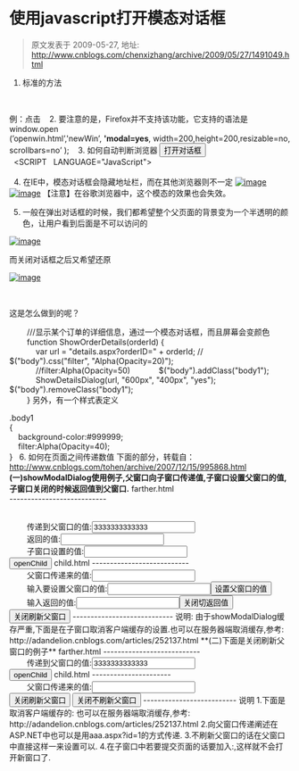 # 使用javascript打开模态对话框 
> 原文发表于 2009-05-27, 地址: http://www.cnblogs.com/chenxizhang/archive/2009/05/27/1491049.html 


1. 标准的方法

 <script type="text/javascript">     
function openWin(src, width, height, showScroll){     
window.showModalDialog (src,"","location:No;status:No;help:No;dialogWidth:"+width+";dialogHeight:"+height+";scroll:"+showScroll+";");     
}     
</script>    
例：<span style="CURSOR: pointer" onclick="openWin    
(’http://www.deepteach.com’, ’500px’, ’400px’, ’no’)">点击</span>    2. 要注意的是，Firefox并不支持该功能，它支持的语法是 window.open    
(’openwin.html’,'newWin’, **'modal=yes**, width=200,height=200,resizable=no, scrollbars=no’ );    3. 如何自动判断浏览器 <input type="button" value="打开对话框" onclick="showDialog('#')"/>    
  <SCRIPT   LANGUAGE="JavaScript">    
  <!--    
  function   showDialog(url)    
  {    
   if(   document.all   ) //IE    
   {    
   feature="dialogWidth:300px;dialogHeight:200px;status:no;help:no";    
   window.showModalDialog(url,null,feature);    
   }    
   else    
   {    
     //modelessDialog可以将modal换成dialog=yes    
   feature ="width=300,height=200,menubar=no,toolbar=no,location=no,";    
   feature+="scrollbars=no,status=no,modal=yes";      
   window.open(url,null,feature);    
   }    
  }    
  //-->    
</SCRIPT>   4. 在IE中，模态对话框会隐藏地址栏，而在其他浏览器则不一定 [![image](http://images.cnblogs.com/cnblogs_com/chenxizhang/WindowsLiveWriter/javascript_1039D/image_thumb.png "image")](http://images.cnblogs.com/cnblogs_com/chenxizhang/WindowsLiveWriter/javascript_1039D/image_2.png) [![image](http://images.cnblogs.com/cnblogs_com/chenxizhang/WindowsLiveWriter/javascript_1039D/image_thumb_1.png "image")](http://images.cnblogs.com/cnblogs_com/chenxizhang/WindowsLiveWriter/javascript_1039D/image_4.png) 【注意】在谷歌浏览器中，这个模态的效果也会失效。   

 5. 一般在弹出对话框的时候，我们都希望整个父页面的背景变为一个半透明的颜色，让用户看到后面是不可以访问的

 [![image](http://images.cnblogs.com/cnblogs_com/chenxizhang/WindowsLiveWriter/javascript_1039D/image_thumb_2.png "image")](http://images.cnblogs.com/cnblogs_com/chenxizhang/WindowsLiveWriter/javascript_1039D/image_6.png) 

 而关闭对话框之后又希望还原

 [![image](http://images.cnblogs.com/cnblogs_com/chenxizhang/WindowsLiveWriter/javascript_1039D/image_thumb_3.png "image")](http://images.cnblogs.com/cnblogs_com/chenxizhang/WindowsLiveWriter/javascript_1039D/image_8.png) 

  

 这是怎么做到的呢？

         ///显示某个订单的详细信息，通过一个模态对话框，而且屏幕会变颜色  
        function ShowOrderDetails(orderId) {  
            var url = "details.aspx?orderID=" + orderId; //            $("body").css("filter", "Alpha(Opacity=20)");  
            //filter:Alpha(Opacity=50)             $("body").addClass("body1");             ShowDetailsDialog(url, "600px", "400px", "yes");             $("body").removeClass("body1");  
        }  另外，有一个样式表定义

 .body1  
{  
    background-color:#999999;  
    filter:Alpha(Opacity=40);  
}   6. 如何在页面之间传递数值 下面的部分，转载自：<http://www.cnblogs.com/tohen/archive/2007/12/15/995868.html> **(一)showModalDialog使用例子,父窗口向子窗口传递值,子窗口设置父窗口的值,子窗口关闭的时候返回值到父窗口.** farther.html  
--------------------------- <!DOCTYPE HTML PUBLIC "-//W3C//DTD HTML 4.0 Transitional//EN">  
<HTML>  
<HEAD>  
<TITLE>New Document </TITLE>  
<META content="EditPlus" name="Generator">  
<META content="" name="Author">  
<META content="" name="Keywords">  
<META content="" name="Description">  
<script language="javascript">  
<!--  
function openChild(){  
var k = window.showModalDialog("child.html",window,"dialogWidth:335px;status:no;dialogHeight:300px");   
if(k != null)   
        document.getElementById("txt11").value = k;   
        }   
//-->   
</script>  
</HEAD>  
<BODY>  
<FONT face="宋体"></FONT>  
<br>  
        传递到父窗口的值:<input id="txt9" type="text" value="3333333333333" name="txt9"><br>  
        返回的值:<input id="txt11" type="text" name="txt11"><br>  
        子窗口设置的值:<input id="txt10" type="text" name="txt10"><br>  
<input id="Button1" onclick="openChild()" type="button" value="openChild" name="Button1">  
</BODY>  
</HTML> child.html  
--------------------------- <!DOCTYPE HTML PUBLIC "-//W3C//DTD HTML 4.0 Transitional//EN">  
<HTML>  
<HEAD>  
<TITLE>New Document </TITLE>  
<META content="EditPlus" name="Generator">  
<META content="" name="Author">  
<META content="" name="Keywords">  
<META content="" name="Description">  
<meta http-equiv="Expires" content="0">  
<meta http-equiv="Cache-Control" content="no-cache">  
<meta http-equiv="Pragma" content="no-cache">  
</HEAD>  
<BODY>  
<FONT face="宋体"></FONT>  
<br>  
        父窗口传递来的值:<input id="txt0" type="text" name="txt0"><br>  
        输入要设置父窗口的值:<input id="txt1" type="text" name="txt1"><input id="Button1" onclick="setFather()" type="button" value="设置父窗口的值" name="Button1"><br>  
        输入返回的值:<input id="txt2" type="text" name="txt2"><input id="Button2" onclick="retrunValue()" type="button" value="关闭切返回值" name="Button2">  
<input id="Button3" onclick="" type="button" value="关闭刷新父窗口" name="Button3">  
<script language="javascript">  
<!--  
**var k=window.dialogArguments;**//获得父窗口传递来的值   
if(k!=null)   
        {   
        document.getElementById("txt0").value = k.document.getElementById("txt9").value;   
        }   
//设置父窗口的值   
function setFather()   
        {   
        k.document.getElementById("txt10").value = document.getElementById("txt1").value   
        }   
//设置返回到父窗口的值   
function retrunValue()   
        {   
var s = document.getElementById("txt2").value;   
     **window.returnValue=s;**        window.close();   
        }   
//-->   
</script>  
</BODY>  
</HTML> ----------------------------  
说明:  
由于showModalDialog缓存严重,下面是在子窗口取消客户端缓存的设置.也可以在服务器端取消缓存,参考:  
http://adandelion.cnblogs.com/articles/252137.html  
<meta http-equiv="Expires" CONTENT="0">  
<meta http-equiv="Cache-Control" CONTENT="no-cache">  
<meta http-equiv="Pragma" CONTENT="no-cache">  
**(二)下面是关闭刷新父窗口的例子** farther.html  
--------------------------- <!DOCTYPE HTML PUBLIC "-//W3C//DTD HTML 4.0 Transitional//EN">  
<HTML>  
<HEAD>  
<TITLE>New Document </TITLE>  
<META NAME="Generator" CONTENT="EditPlus">  
<META NAME="Author" CONTENT="">  
<META NAME="Keywords" CONTENT="">  
<META NAME="Description" CONTENT="">  
<script language="javascript">  
<!--  
function openChild()   
        {   
var k = window.showModalDialog("child.html",window,"dialogWidth:335px;status:no;dialogHeight:300px");   
if(k == 1)//判断是否刷新   
        {   
        alert('刷新');   
        window.location.reload();   
        }   
        }   
//-->   
</script>  
</HEAD>  
<BODY>  
<br>  
        传递到父窗口的值:<input id="txt9" type="text" value="3333333333333" NAME="txt9"><br>  
<input type="button" value="openChild" onclick="openChild()" ID="Button1" NAME="Button1">  
</BODY>  
</HTML> child.html  
---------------------- <!DOCTYPE HTML PUBLIC "-//W3C//DTD HTML 4.0 Transitional//EN">  
<HTML>  
<HEAD>  
<TITLE>New Document </TITLE>  
<META content="EditPlus" name="Generator">  
<META content="" name="Author">  
<META content="" name="Keywords">  
<META content="" name="Description">  
<meta http-equiv="Expires" content="0">  
<meta http-equiv="Cache-Control" content="no-cache">  
<meta http-equiv="Pragma" content="no-cache">  
</HEAD>  
<BODY>  
<FONT face="宋体"></FONT>  
<br>  
        父窗口传递来的值:<input id="txt0" type="text" name="txt0"><br>  
<input id="Button1" onclick="winClose(1)" type="button" value="关闭刷新父窗口" name="Button1">  
<input id="Button2" onclick="winClose(0)" type="button" value="关闭不刷新父窗口" name="Button2">  
<script language="javascript">  
<!--  
var k=window.dialogArguments;   
//获得父窗口传递来的值   
if(k!=null)   
        {   
        document.getElementById("txt0").value = k.document.getElementById("txt9").value;   
        }   
//关闭窗口返回是否刷新的参数.   
function winClose(isRefrash)   
        {   
        window.returnValue=isRefrash;   
        window.close();   
        }   
//-->   
</script>  
</BODY>  
</HTML> --------------------------  
说明  
1.下面是取消客户端缓存的:  
<meta http-equiv="Expires" CONTENT="0">  
<meta http-equiv="Cache-Control" CONTENT="no-cache">  
<meta http-equiv="Pragma" CONTENT="no-cache">  
也可以在服务器端取消缓存,参考:  
http://adandelion.cnblogs.com/articles/252137.html 2.向父窗口传递阐述在ASP.NET中也可以是用aaa.aspx?id=1的方式传递. 3.不刷新父窗口的话在父窗口中直接这样一来设置可以.  
<script>  
window.showModalDialog("child.html",window,"dialogWidth:335px;status:no;dialogHeight:300px");  
</script>  
4.在子窗口中若要提交页面的话要加入:,这样就不会打开新窗口了.  
<head>  
<base target="\_self">  
</HEAD> 



































































